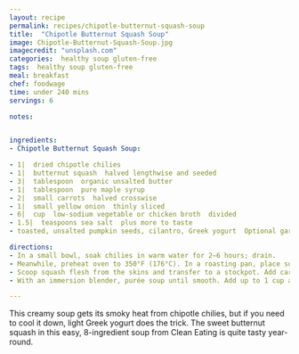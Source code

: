 ```yaml
---
layout: recipe
permalink: recipes/chipotle-butternut-squash-soup
title:  "Chipotle Butternut Squash Soup"
image: Chipotle-Butternut-Squash-Soup.jpg
imagecredit: "unsplash.com"
categories:  healthy soup gluten-free
tags:  healthy soup gluten-free
meal: breakfast
chef: foodwage
time: under 240 mins
servings: 6

notes:


ingredients:
- Chipotle Butternut Squash Soup:

- 1|  dried chipotle chilies
- 1|  butternut squash  halved lengthwise and seeded
- 3|  tablespoon  organic unsalted butter
- 1|  tablespoon  pure maple syrup
- 2|  small carrots  halved crosswise
- 1|  small yellow onion  thinly sliced
- 6|  cup  low-sodium vegetable or chicken broth  divided
- 1.5|  teaspoons sea salt  plus more to taste
- toasted, unsalted pumpkin seeds, cilantro, Greek yogurt  Optional garnishes

directions:
- In a small bowl, soak chilies in warm water for 2–6 hours; drain.
- Meanwhile, preheat oven to 350°F (176°C). In a roasting pan, place squash halves cut side up. Divide butter and maple syrup evenly between the squash cavities. Arrange the carrots and onion around the squash and pour 1 cup broth into the pan. Cover tightly with foil. Bake for 2 hours. Set aside until cool enough to handle.
- Scoop squash flesh from the skins and transfer to a stockpot. Add carrots, onions, cooking liquid from pan, drained chilies, remaining 5 cups broth and salt. Stir well and bring to a boil. Reduce heat to a simmer, cooking uncovered for 10 minutes.
- With an immersion blender, purée soup until smooth. Add up to 1 cup additional broth if you prefer a thinner soup. Add additional salt as needed. Serve with optional garnishes (if using).

---
```


This creamy soup gets its smoky heat from chipotle chilies, but if you need to cool it down, light Greek yogurt does the trick. The sweet butternut squash in this easy, 8-ingredient soup from Clean Eating is quite tasty year-round.